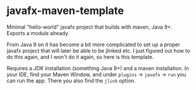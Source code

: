 # javafx-maven-template
Minimal "hello-world" javafx project that builds with maven, Java 9+. Exports a module already. 

From Java 9 on it has become a bit more complicated to set up a proper javafx project that will later be able to be jlinked etc. 
I just figured out how to do this again, and I won't do it again, so here is this template. 

Requires a JDK installation (something Java 9+) and a maven installation. 
In your IDE, find your Maven Window, and under `plugins` -> `javafx` -> `run` you can run the app. There you also find the `jlink` option. 